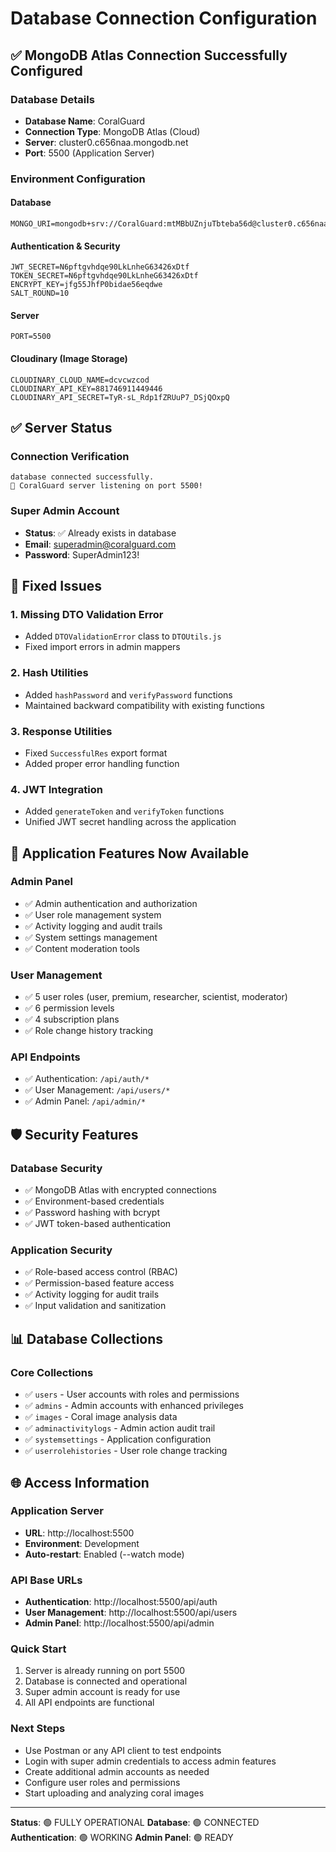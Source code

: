 # Database Connection Configuration

## ✅ MongoDB Atlas Connection Successfully Configured

### Database Details
- **Database Name**: CoralGuard
- **Connection Type**: MongoDB Atlas (Cloud)
- **Server**: cluster0.c656naa.mongodb.net
- **Port**: 5500 (Application Server)

### Environment Configuration

#### Database
```env
MONGO_URI=mongodb+srv://CoralGuard:mtMBbUZnjuTbteba56d@cluster0.c656naa.mongodb.net/CoralGuard
```

#### Authentication & Security
```env
JWT_SECRET=N6pftgvhdqe90LkLnheG63426xDtf
TOKEN_SECRET=N6pftgvhdqe90LkLnheG63426xDtf
ENCRYPT_KEY=jfg55JhfP0bidae56eqdwe
SALT_ROUND=10
```

#### Server
```env
PORT=5500
```

#### Cloudinary (Image Storage)
```env
CLOUDINARY_CLOUD_NAME=dcvcwzcod
CLOUDINARY_API_KEY=881746911449446
CLOUDINARY_API_SECRET=TyR-sL_Rdp1fZRUuP7_DSjQOxpQ
```

## ✅ Server Status

### Connection Verification
```
database connected successfully.
🚀 CoralGuard server listening on port 5500!
```

### Super Admin Account
- **Status**: ✅ Already exists in database
- **Email**: superadmin@coralguard.com
- **Password**: SuperAdmin123!

## 🔧 Fixed Issues

### 1. Missing DTO Validation Error
- Added `DTOValidationError` class to `DTOUtils.js`
- Fixed import errors in admin mappers

### 2. Hash Utilities
- Added `hashPassword` and `verifyPassword` functions
- Maintained backward compatibility with existing functions

### 3. Response Utilities
- Fixed `SuccessfulRes` export format
- Added proper error handling function

### 4. JWT Integration
- Added `generateToken` and `verifyToken` functions
- Unified JWT secret handling across the application

## 🚀 Application Features Now Available

### Admin Panel
- ✅ Admin authentication and authorization
- ✅ User role management system
- ✅ Activity logging and audit trails
- ✅ System settings management
- ✅ Content moderation tools

### User Management
- ✅ 5 user roles (user, premium, researcher, scientist, moderator)
- ✅ 6 permission levels
- ✅ 4 subscription plans
- ✅ Role change history tracking

### API Endpoints
- ✅ Authentication: `/api/auth/*`
- ✅ User Management: `/api/users/*`
- ✅ Admin Panel: `/api/admin/*`

## 🛡️ Security Features

### Database Security
- ✅ MongoDB Atlas with encrypted connections
- ✅ Environment-based credentials
- ✅ Password hashing with bcrypt
- ✅ JWT token-based authentication

### Application Security
- ✅ Role-based access control (RBAC)
- ✅ Permission-based feature access
- ✅ Activity logging for audit trails
- ✅ Input validation and sanitization

## 📊 Database Collections

### Core Collections
- ✅ `users` - User accounts with roles and permissions
- ✅ `admins` - Admin accounts with enhanced privileges
- ✅ `images` - Coral image analysis data
- ✅ `adminactivitylogs` - Admin action audit trail
- ✅ `systemsettings` - Application configuration
- ✅ `userrolehistories` - User role change tracking

## 🌐 Access Information

### Application Server
- **URL**: http://localhost:5500
- **Environment**: Development
- **Auto-restart**: Enabled (--watch mode)

### API Base URLs
- **Authentication**: http://localhost:5500/api/auth
- **User Management**: http://localhost:5500/api/users
- **Admin Panel**: http://localhost:5500/api/admin

### Quick Start
1. Server is already running on port 5500
2. Database is connected and operational
3. Super admin account is ready for use
4. All API endpoints are functional

### Next Steps
- Use Postman or any API client to test endpoints
- Login with super admin credentials to access admin features
- Create additional admin accounts as needed
- Configure user roles and permissions
- Start uploading and analyzing coral images

---

**Status**: 🟢 FULLY OPERATIONAL
**Database**: 🟢 CONNECTED
**Authentication**: 🟢 WORKING
**Admin Panel**: 🟢 READY
